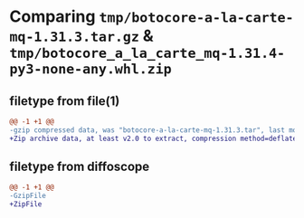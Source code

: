 # Comparing `tmp/botocore-a-la-carte-mq-1.31.3.tar.gz` & `tmp/botocore_a_la_carte_mq-1.31.4-py3-none-any.whl.zip`

## filetype from file(1)

```diff
@@ -1 +1 @@
-gzip compressed data, was "botocore-a-la-carte-mq-1.31.3.tar", last modified: Fri Jul 14 01:46:21 2023, max compression
+Zip archive data, at least v2.0 to extract, compression method=deflate
```

## filetype from diffoscope

```diff
@@ -1 +1 @@
-GzipFile
+ZipFile
```

